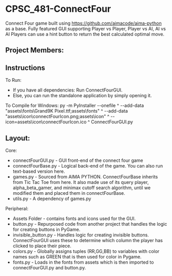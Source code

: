 # CPSC_481-ConnectFour

Connect Four game built using https://github.com/aimacode/aima-python as a base.
Fully featured GUI supporting Player vs Player, Player vs AI, AI vs AI
Players can use a hint button to return the best calculated optimal move.

## Project Members:


## Instructions

To Run:

- If you have all dependencies: Run ConnectFourGUI.
- Else, you can run the standalone application by simply opening it.

To Compile for Windows: 
py -m PyInstaller --onefile ^
--add-data "assets\fonts\Grand9K Pixel.ttf;assets\fonts" ^
--add-data "assets\icon\connectFourIcon.png;assets\icon" ^
--icon=assets\icon\connectFourIcon.ico ^
ConnectFourGUI.py

## Layout:

Core:
- connectFourGUI.py - GUI front-end of the connect four game
- connectFourBase.py - Logical back-end of the game. You can also run text-based version here.
- games.py - Sourced from AIMA PYTHON. ConnectFourBase inherits from Tic Tac Toe from here.
                It also made use of its query player, alpha_beta_gamer, and minimax cutoff search algorithm,
                until we modified them and placed them in connectFourBase.
- utils.py - A dependency of games.py

Peripheral:
- Assets Folder - contains fonts and icons used for the GUI.
- button.py - Repurposed code from another project that handles the logic for creating buttons in PyGame.
- invisible_button.py - Handles logic for creating invisible buttons.
                        ConnectFourGUI uses these to determine which column the player has clicked to place their piece.
- colors.py - Globally assigns tuples (RR,GG,BB) to variables with color names such as GREEN that is then used for color in Pygame.
- fonts.py - Loads in the fonts from assets which is then imported to connectFourGUI.py and button.py.
